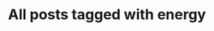 ---
layout: tag
title: "All posts tagged with energy"
permalink: /weblog/tags/energy/
taxonomy: energy
---